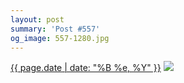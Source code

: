 ```yaml
---
layout: post
summary: 'Post #557'
og_image: 557-1280.jpg
---
```


<p>
  <time><a href="/557">{{ page.date | date: "%B %e, %Y" }}</a></time>
  <a href="/557"><img src="{{ site.assets_url }}/557-640.jpg" srcset="{{ site.assets_url }}/557-320.jpg 320w, {{ site.assets_url }}/557-640.jpg 640w, {{ site.assets_url }}/557-960.jpg 960w, {{ site.assets_url }}/557-1280.jpg 1280w" sizes="(min-width: 700px) 50vw, calc(100vw - 2rem)" /></a>
</p>
